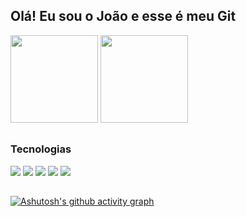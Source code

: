 <div>
<h2>Olá! Eu sou o João e esse é meu Git</h2>
</div>

<div>
<img height="140em" src="https://github-readme-stats.vercel.app/api?username=JoaoPedroRMatias&show_icons=true&theme=dark"/>
<img height="140em" src="https://github-readme-stats.vercel.app/api/top-langs/?username=JoaoPedroRMatias&layout=compact&theme=dark&https://github.com/anuraghazra/github-readme-stats"/>
</div>
  
 ##
  
<div>
<h3>Tecnologias</h3>
<div>
<img src="https://img.shields.io/badge/Linux-FCC624?style=for-the-badge&logo=linux&logoColor=black">
<img src="https://img.shields.io/badge/Django-092E20?style=for-the-badge&logo=django&logoColor=white">
<img src="https://img.shields.io/badge/Python-3776AB?style=for-the-badge&logo=python&logoColor=white">
<img src="https://img.shields.io/badge/PostgreSQL-316192?style=for-the-badge&logo=postgresql&logoColor=white">
<img src="https://img.shields.io/badge/docker-%230db7ed.svg?style=for-the-badge&logo=docker&logoColor=white">
</div>

##

[![Ashutosh's github activity graph](https://github-readme-activity-graph.cyclic.app/graph?username=JoaoPedroRMatias&bg_color=161b22&color=26a641&line=39d353&point=e0e0e0&area=true&hide_border=true)](https://github.com/ashutosh00710/github-readme-activity-graph)
